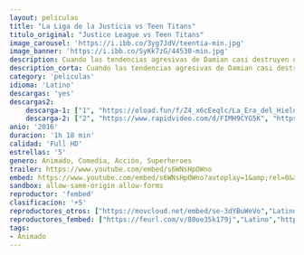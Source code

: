 ```yaml
---
layout: peliculas
title: "La Liga de la Justicia vs Teen Titans"
titulo_original: "Justice League vs Teen Titans"
image_carousel: 'https://i.ibb.co/3yg7JdV/teentia-min.jpg'
image_banner: 'https://i.ibb.co/SyKk7zG/44530-min.jpg'
description: Cuando las tendencias agresivas de Damian casi destruyen una misión de la Liga de la Justicia, es enviado para aprender el trabajo en equipo y ser entrenado junto a los Teen Titans. Sin embargo, el ajuste de la actitud de Damian resulta ser el menor de los problemas de los Teen Titans cuando el satánico padre de Raven, Trigon, trama un plan para escapar de su prisión interdimensional. Para completar su regreso, Trigon debe tener la asistencia de Raven – y para lograr su objetivo, extenderá sus fuerzas demoníacas por todo el mundo infiltrándose en las mentes y los cuerpos de la Liga de la Justicia para hacer su voluntad. Para salvar el universo y evitar que la tierra se convierta literalmente en el infierno, los Teen Titans deben rescatar o derrotar a la Liga de la Justicia, y mantener encerrado a Trigon por toda la eternidad.
description_corta: Cuando las tendencias agresivas de Damian casi destruyen una misión de la Liga de la Justicia, es enviado para aprender el trabajo en equipo y ser entrenado junto a los Teen Titans. Sin embargo, el ajuste de la actitud de....
category: 'peliculas'
idioma: 'Latino'
descargas: 'yes'
descargas2:
    descarga-1: ["1", "https://oload.fun/f/Z4_x6cEeqlc/La_Era_del_Hielo__La_Gran_Huevo_Aventura_%282016%29_.MP4.mp4", "https://www.google.com/s2/favicons?domain=openload.co","OpenLoad","https://res.cloudinary.com/imbriitneysam/image/upload/v1541473684/mexico.png", "Latino", "Full HD"]
    descarga-2: ["2", "https://www.rapidvideo.com/d/FIMH9CYG5K", "https://www.google.com/s2/favicons?domain=www.rapidvideo.com","RapidVideo","https://res.cloudinary.com/imbriitneysam/image/upload/v1541473684/mexico.png", "Latino", "Full HD"]
anio: '2016'
duracion: '1h 18 min'
calidad: 'Full HD'
estrellas: '5'
genero: Animado, Comedia, Acción, Superheroes
trailer: https://www.youtube.com/embed/s6WNsHpOWno
embed: https://www.youtube.com/embed/s6WNsHpOWno?autoplay=1&amp;rel=0&amp;hd=1&border=0&wmode=opaque&enablejsapi=1&modestbranding=1&controls=1&showinfo=0
sandbox: allow-same-origin allow-forms
reproductor: 'fembed'
clasificacion: '+5'
reproductores_otros: ["https://movcloud.net/embed/se-3dYBuWeVo","Latino","https://gdriveplayer.me/embed2.php?link=hwA441N8Egvy%252FMJfmYj1RAWqmQcwnPxbtlDpuUjQKrV7EyHj1MbUbb7tZuMWBE%252FkGzKiiCHHE99tIsxW7H6D2UZXv%252FqpA3iOnBvtRVttXBmN7K3zmni1w5OC4mS5E2mW3UJZF%252BerMZw1ABaFVuFIINQrVnaDQbiXMq5xLadCDulyU8xtPCo5fs6A%252B1FFMyvA6s1rH5EUvELRYNo9EBO49%252B","Latino","https://embed.mystream.to/g4586kzowvgq","Latino"]
reproductores_fembed: ["https://feurl.com/v/80oe35k179j","Latino","https://feurl.com/v/8egndu8r8p7zqn7","Latino","https://feurl.com/v/60jr3c00ymz270p","Latino","https://feurl.com/v/5d0w1cdn7k7wjw8","Latino"]
tags:
- Animado
---
```












